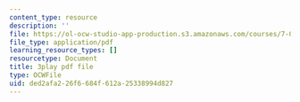 ```yaml
---
content_type: resource
description: ''
file: https://ol-ocw-studio-app-production.s3.amazonaws.com/courses/7-016-introductory-biology-fall-2018/ded2afa226f6684f612a25338994d827_hDppkpYcBdg.pdf
file_type: application/pdf
learning_resource_types: []
resourcetype: Document
title: 3play pdf file
type: OCWFile
uid: ded2afa2-26f6-684f-612a-25338994d827
---
```

